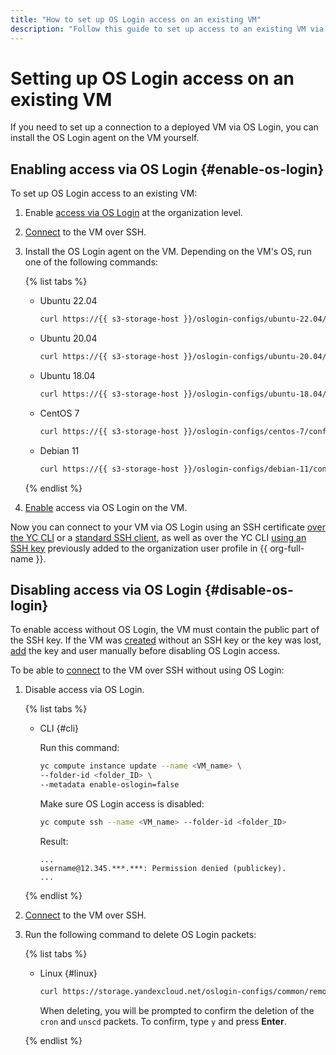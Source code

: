 ```yaml
---
title: "How to set up OS Login access on an existing VM"
description: "Follow this guide to set up access to an existing VM via OS Login."
---
```


# Setting up OS Login access on an existing VM

If you need to set up a connection to a deployed VM via OS Login, you can install the OS Login agent on the VM yourself.

## Enabling access via OS Login {#enable-os-login}

To set up OS Login access to an existing VM:

1. Enable [access via OS Login](../../../organization/operations/os-login-access.md) at the organization level.

1. [Connect](./ssh.md#vm-connect) to the VM over SSH.

1. Install the OS Login agent on the VM. Depending on the VM's OS, run one of the following commands:

    {% list tabs %}

    - Ubuntu 22.04

      ```bash
      curl https://{{ s3-storage-host }}/oslogin-configs/ubuntu-22.04/config_oslogin.sh | bash
      ```

    - Ubuntu 20.04

      ```bash
      curl https://{{ s3-storage-host }}/oslogin-configs/ubuntu-20.04/config_oslogin.sh | bash
      ```

    - Ubuntu 18.04

      ```bash
      curl https://{{ s3-storage-host }}/oslogin-configs/ubuntu-18.04/config_oslogin.sh | bash
      ```

    - CentOS 7

      ```bash
      curl https://{{ s3-storage-host }}/oslogin-configs/centos-7/config_oslogin.sh | bash
      ```

    - Debian 11

      ```bash
      curl https://{{ s3-storage-host }}/oslogin-configs/debian-11/config_oslogin.sh | bash
      ```

    {% endlist %}

1. [Enable](../vm-control/vm-update.md#enable-oslogin-access) access via OS Login on the VM.

Now you can connect to your VM via OS Login using an SSH certificate [over the YC CLI](os-login.md#connect-via-cli) or a [standard SSH client](os-login.md#connect-via-exported-certificate), as well as over the YC CLI [using an SSH key](os-login.md#connect-via-key) previously added to the organization user profile in {{ org-full-name }}.

## Disabling access via OS Login {#disable-os-login}

To enable access without OS Login, the VM must contain the public part of the SSH key. If the VM was [created](../../../compute/operations/vm-create/create-linux-vm.md) without an SSH key or the key was lost, [add](../../../compute/operations/vm-connect/recovery-access.md#ssh-recovery) the key and user manually before disabling OS Login access.

To be able to [connect](ssh.md) to the VM over SSH without using OS Login:

1. Disable access via OS Login.

    {% list tabs %}

    - CLI {#cli}

      Run this command:

      ```bash
      yc compute instance update --name <VM_name> \
      --folder-id <folder_ID> \
      --metadata enable-oslogin=false
      ```

      Make sure OS Login access is disabled:

      ```bash
      yc compute ssh --name <VM_name> --folder-id <folder_ID>
      ```

      Result:

      ```text
      ...
      username@12.345.***.***: Permission denied (publickey).
      ...
      ```

    {% endlist %}

1. [Connect](./ssh.md#vm-connect) to the VM over SSH.

1. Run the following command to delete OS Login packets:

    {% list tabs %}

    - Linux {#linux}

      ```bash
      curl https://storage.yandexcloud.net/oslogin-configs/common/remove_oslogin.sh | bash
      ```

      When deleting, you will be prompted to confirm the deletion of the `cron` and `unscd` packets. To confirm, type `y` and press **Enter**.

    {% endlist %}